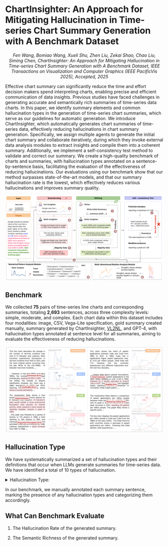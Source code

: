 <div ><h1>ChartInsighter: An Approach for Mitigating Hallucination in Time-series Chart Summary Generation with A Benchmark Dataset</h1></div>
<p align="center"><i>Fen Wang, Bomiao Wang, Xueli Shu, Zhen Liu, Zekai Shao, Chao Liu, Siming Chen, ChartInsighter: An Approach for Mitigating Hallucination in Time-series Chart Summary Generation with A Benchmark Dataset, IEEE Transactions on Visualization and Computer Graphics (IEEE PacificVis 2025), Accepted, 2025</i></p>

Effective chart summary can significantly reduce the time and effort decision makers spend interpreting charts, enabling precise and efficient communication of data insights. Previous studies have faced challenges in generating accurate and semantically rich summaries of time-series data charts. In this paper, we identify summary elements and common hallucination types in the generation of time-series chart summaries, which serve as our guidelines for automatic generation. We introduce ChartInsighter, which automatically generates chart summaries of time-series data, effectively reducing hallucinations in chart summary generation. Specifically, we assign multiple agents to generate the initial chart summary and collaborate iteratively, during which they invoke external data analysis modules to extract insights and compile them into a coherent summary. Additionally, we implement a self-consistency test method to validate and correct our summary. We create a high-quality benchmark of charts and summaries, with hallucination types annotated on a sentence-by-sentence basis, facilitating the evaluation of the effectiveness of reducing hallucinations. Our evaluations using our benchmark show that our method surpasses state-of-the-art models, and that our summary hallucination rate is the lowest, which effectively reduces various hallucinations and improves summary quality.

![workflow1.png](./images/workflow.png)

## Benchmark

We collected **75** pairs of time-series line charts and corresponding summaries, totaling **2,693** sentences, across three complexity levels: simple, moderate, and complex. Each chart data within this dataset includes four modalities: image, CSV, Vega-Lite specification, gold summary created manually, summary generated by ChartInsighter, [VL2NL](https://github.com/hyungkwonko/chart-llm), and GPT-4, with hallucination types annotated at sentence level for all summaries, aiming to evaluate the effectiveness of reducing hallucinations.

![benchmark.png](./images/benchmark.png)

## Hallucination Type

We have systematically summarized a set of hallucination types and their definitions that occur when LLMs generate summaries for time-series data. We have identified a total of 10 types of hallucination.

<details><summary> Hallucination Type:</summary>

**Extremum Error.** This error occurs when LLMs incorrectly describe a local extremum as the absolute maximum or minimum, when in fact it is just a regular peak or trough value, or mistakenly identify an ordinary value as an extremum. 

**Numerical Value Error.** This error occurs when there is a discrepancy in describing or calculating quantitative data. The rarity of this error stems not from the fact that the LLM has strong numerical computation capabilities, but from the fact that it rarely includes insights that require numerical calculations in its summaries, thus not exposing this issue much.

**Trend Direction Error.** This error arises when LLMs incorrectly identify the direction of a trend, such as misinterpreting an upward trend as a downward one, or vice versa.

**Multidimensional Trend Error.** LLMs either mistake the same trends/relations as contrast, or conversely, mistake contrast trends/relations as the same. When describing multidimensional trends, they mix data insights from different dimensions together, leading to a very confusing and disorganized presentation. For example, LLMs combine two dimensions into one, like “Google’s stock price rose before 2010 and peaked in 2012”. However, “peaked in 2012” is the attribute of another dimension, not Google.

**Range Error.** When analyzing time-series data, the start and end times of trends are incorrectly identified. When a sudden trend reversal occurs, LLMs fail to promptly recognize and adjust to changes in the data, leading to an incorrect description of the trend.

**Cyclicality Error.** This error occurs when non-cyclical trends are incorrectly interpreted as cyclical.

**Stability Error.** This error occurs when a fluctuating trend is incorrectly described as stable, or when stable data is misrepresented as fluctuating, leading to a skewed perception of the actual trend.

**Detail Omission.** This error refers to when LLMs tend to generalize data within a specific range, focusing on overall trends while overlooking key fluctuations and turning points in time-series data. This oversight results in the masking of crucial underlying information, leading to an incomplete understanding of the data and potentially affecting the final reasoning and decision-making. Additionally, when describing multidimensional time-series line charts, LLMs tend to focus on data from a single dimension, overlooking the others in summary.

**Junk Description.** This drawback can take the form of broad generalizations that fail to specify key details, such as saying “some countries grow faster and others slower” without naming the countries, or frequent mention of various numerical values that represent meaningless points. It can confuse the reader and reduce the effectiveness of the description.

**Proportion Perception Error.** When describing fluctuations, terms like “significant” are often inaccurately used, even if the magnitude of these fluctuations is quite minor compared to other parts of the same line or to fluctuations in other lines. This error highlights a common issue where LLMs fail to appropriately scale its descriptions relative to the overall data variability

</details>

In our benchmark, we manually annotated each summary sentence, marking the presence of any hallucination types and categorizing them accordingly.

## **What Can Benchmark Evaluate**

1. The Hallucination Rate of the generated summary.

2. The Semantic Richness of the generated summary.
